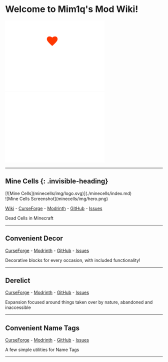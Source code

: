 # Welcome to Mim1q's Mod Wiki!

<div class="center-images" markdown>

[![Support me on Ko-Fi](img/kofi.svg)](https:ko-fi.com/mim1q)
[![Join my Discord](img/discord.svg)](https://discord.gg/6TjQbSjbuB)

</div>

---

## Mine Cells {: .invisible-heading}

<div class="center-images" markdown>
  [![Mine Cells](minecells/img/logo.svg)](./minecells/index.md)
</div>

<div class="center-images" markdown>
![Mine Cells Screenshot](minecells/img/hero.png)
</div>

[Wiki](./minecells/index.md) -
[CurseForge](https://www.curseforge.com/minecraft/mc-mods/minecells) -
[Modrinth](https://modrinth.com/mod/minecells) -
[GitHub](https://github.com/mim1q/MineCells) -
[Issues](https://github.com/mim1q/MineCells/issues)

Dead Cells in Minecraft

---

## Convenient Decor

[CurseForge](https://www.curseforge.com/minecraft/mc-mods/convenient-decor) -
[Modrinth](https://modrinth.com/mod/convenient-decor) -
[GitHub](https://github.com/mim1q/convenientdecor) -
[Issues](https://github.com/mim1q/convenientdecor/issues)

Decorative blocks for every occasion, with included functionality!

---

## Derelict

[CurseForge](https://www.curseforge.com/minecraft/mc-mods/mim1q-derelict) -
[Modrinth](https://modrinth.com/mod/derelict) -
[GitHub](https://github.com/mim1q/derelict) -
[Issues](https://github.com/mim1q/derelict/issues)

Expansion focused around things taken over by nature, abandoned and inaccessible

---

## Convenient Name Tags

[CurseForge](https://www.curseforge.com/minecraft/mc-mods/convenient-name-tags) -
[Modrinth](https://modrinth.com/mod/convenient-name-tags) -
[GitHub](https://github.com/mim1q/convenientnametags) -
[Issues](https://github.com/mim1q/convenientnametags/issues)

A few simple utilities for Name Tags

---
